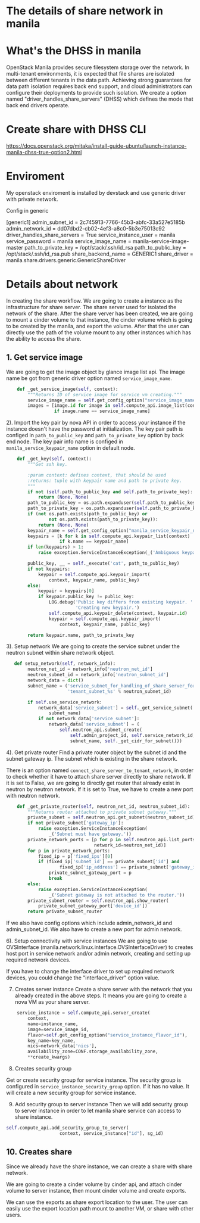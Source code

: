 # The details of share network in manila

# What's the DHSS in manila

OpenStack Manila provides secure filesystem storage over the network.
In multi-tenant environments, it is expected that file shares are
isolated between different tenants in the data path. Achieving strong
guarantees for data path isolation requires back end support, and cloud
administrators can configure their deployments to provide such isolation.
We create a option named "driver_handles_share_servers" (DHSS) which
defines the mode that back end drivers operate.

# Create share with DHSS CLI

https://docs.openstack.org/mitaka/install-guide-ubuntu/launch-instance-manila-dhss-true-option2.html


# Enviroment
My openstack enviroment is installed by devstack and use generic driver
with private network.


Config in generic

[generic1]
admin_subnet_id = 2c745913-7766-45b3-abfc-33a527e5185b
admin_network_id = dd07dbd2-cb02-4ef3-a8c0-5b3e75013c92
driver_handles_share_servers = True
service_instance_user = manila
service_password = manila
service_image_name = manila-service-image-master
path_to_private_key = /opt/stack/.ssh/id_rsa
path_to_public_key = /opt/stack/.ssh/id_rsa.pub
share_backend_name = GENERIC1
share_driver = manila.share.drivers.generic.GenericShareDriver


# Details about network

In creating the share workflow. We are going to create a instance as
the infrastructure for share server. The share server used for isolated the
network of the share. After the share verver has been created, we are going
to mount a cinder volume to that instance, the cinder volume which is going
to be created by the manila, and export the volume. After that the user can
directly use the path of the volume mount to any other instances which has the
ability to access the share.


## 1. Get service image
We are going to get the image object by glance image list api. The
image name be got from generic driver option named ``service_image_name``.

```python
    def _get_service_image(self, context):
        """Returns ID of service image for service vm creating."""
        service_image_name = self.get_config_option("service_image_name")
        images = [image.id for image in self.compute_api.image_list(context)
                  if image.name == service_image_name]
```

2). Import the key pair by nova API in order to access your instance if the instance
doesn't have the password at initialization.
The key pair path is configed in ``path_to_public_key`` and
``path_to_private_key`` option by back end node.
The key pair info name is configed in ``manila_service_keypair_name`` option
in default node.

```python
    def _get_key(self, context):
        """Get ssh key.

        :param context: defines context, that should be used
        :returns: tuple with keypair name and path to private key.
        """
        if not (self.path_to_public_key and self.path_to_private_key):
            return (None, None)
        path_to_public_key = os.path.expanduser(self.path_to_public_key)
        path_to_private_key = os.path.expanduser(self.path_to_private_key)
        if (not os.path.exists(path_to_public_key) or
                not os.path.exists(path_to_private_key)):
            return (None, None)
        keypair_name = self.get_config_option("manila_service_keypair_name")
        keypairs = [k for k in self.compute_api.keypair_list(context)
                    if k.name == keypair_name]
        if len(keypairs) > 1:
            raise exception.ServiceInstanceException(_('Ambiguous keypairs.'))

        public_key, __ = self._execute('cat', path_to_public_key)
        if not keypairs:
            keypair = self.compute_api.keypair_import(
                context, keypair_name, public_key)
        else:
            keypair = keypairs[0]
            if keypair.public_key != public_key:
                LOG.debug('Public key differs from existing keypair. '
                          'Creating new keypair.')
                self.compute_api.keypair_delete(context, keypair.id)
                keypair = self.compute_api.keypair_import(
                    context, keypair_name, public_key)

        return keypair.name, path_to_private_key
```

3). Setup network
We are going to create the service subnet under the neutron subnet within
share network object.

```python
   def setup_network(self, network_info):
        neutron_net_id = network_info['neutron_net_id']
        neutron_subnet_id = network_info['neutron_subnet_id']
        network_data = dict()
        subnet_name = ('service_subnet_for_handling_of_share_server_for_'
                       'tenant_subnet_%s' % neutron_subnet_id)

        if self.use_service_network:
            network_data['service_subnet'] = self._get_service_subnet(
                subnet_name)
            if not network_data['service_subnet']:
                network_data['service_subnet'] = (
                    self.neutron_api.subnet_create(
                        self.admin_project_id, self.service_network_id,
                        subnet_name, self._get_cidr_for_subnet()))
```

4). Get private router
Find a private router object by the subnet id and the subnet gateway ip.
The subnet which is existing in the share network.

There is an option named ``connect_share_server_to_tenant_network``, in order
to check whether it have to attach share server directly to share network.
If it is set to False, we are going to directly get router that already exist
in neutron by neutron network.
If it is set to True, we have to create a new port with neutron network.

```python
    def _get_private_router(self, neutron_net_id, neutron_subnet_id):
        """Returns router attached to private subnet gateway."""
        private_subnet = self.neutron_api.get_subnet(neutron_subnet_id)
        if not private_subnet['gateway_ip']:
            raise exception.ServiceInstanceException(
                _('Subnet must have gateway.'))
        private_network_ports = [p for p in self.neutron_api.list_ports(
                                 network_id=neutron_net_id)]
        for p in private_network_ports:
            fixed_ip = p['fixed_ips'][0]
            if (fixed_ip['subnet_id'] == private_subnet['id'] and
                    fixed_ip['ip_address'] == private_subnet['gateway_ip']):
                private_subnet_gateway_port = p
                break
        else:
            raise exception.ServiceInstanceException(
                _('Subnet gateway is not attached to the router.'))
        private_subnet_router = self.neutron_api.show_router(
            private_subnet_gateway_port['device_id'])
        return private_subnet_router
```

If we also have config options which include admin_network_id and admin_subnet_id.
We also have to create a new port for admin network.


6). Setup connectivity with service instances
We are going to use OVSInterface (manila.network.linux.interface.OVSInterfaceDriver)
to creates host port in service network and/or admin network, creating and setting
up required network devices.

If you have to change the interface driver to set up required network devices,
you could change the "interface_driver" option value.

7. Creates server instance
Create a share server with the network that you already created in the above
steps. It means you are going to create a nova VM as your share server.

```python
    service_instance = self.compute_api.server_create(
        context,
        name=instance_name,
        image=service_image_id,
        flavor=self.get_config_option("service_instance_flavor_id"),
        key_name=key_name,
        nics=network_data['nics'],
        availability_zone=CONF.storage_availability_zone,
        **create_kwargs)
```

8. Creates security group

Get or create security group for service instance. The security group is
configured in ``service_instance_security_group`` option. If it has no value.
It will create a new security group for service instance.



9. Add security group to server instance
Then we will add security group to server instance in order to let manila share
service can access to share instance.

```python
self.compute_api.add_security_group_to_server(
                    context, service_instance["id"], sg_id)
```

## 10. Creates share
Since we already have the share instance, we can create a share with share network.

We are going to create a cinder volume by cinder api, and attach cinder
volume to server instance, then mount cinder volume and create exports.

We can use the exports as share export location to the user. The user can easily
use the export location path mount to another VM, or share with other users.

